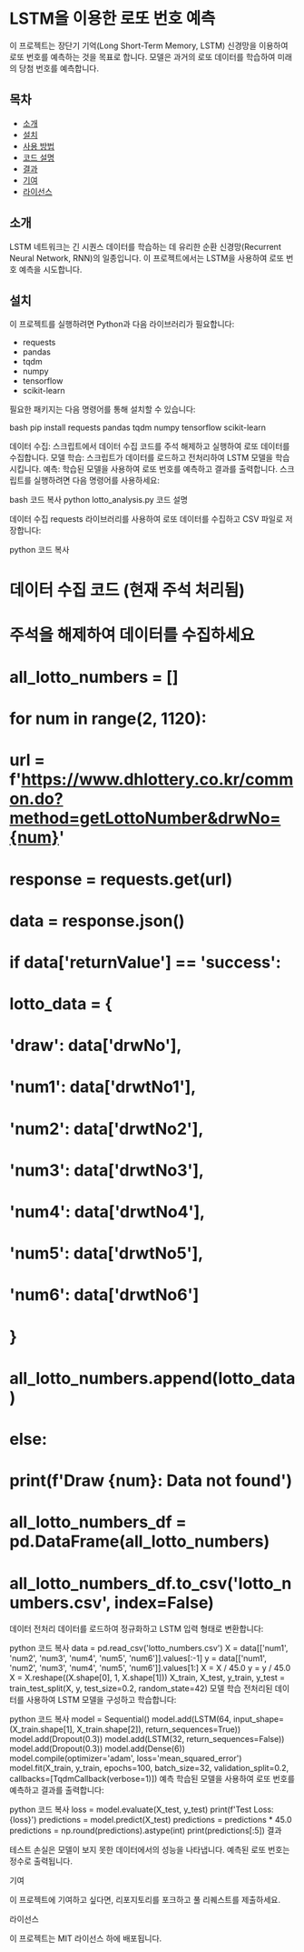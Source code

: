 # LSTM을 이용한 로또 번호 예측

이 프로젝트는 장단기 기억(Long Short-Term Memory, LSTM) 신경망을 이용하여 로또 번호를 예측하는 것을 목표로 합니다. 모델은 과거의 로또 데이터를 학습하여 미래의 당첨 번호를 예측합니다.

## 목차
- [소개](#소개)
- [설치](#설치)
- [사용 방법](#사용-방법)
- [코드 설명](#코드-설명)
- [결과](#결과)
- [기여](#기여)
- [라이선스](#라이선스)

## 소개
LSTM 네트워크는 긴 시퀀스 데이터를 학습하는 데 유리한 순환 신경망(Recurrent Neural Network, RNN)의 일종입니다. 이 프로젝트에서는 LSTM을 사용하여 로또 번호 예측을 시도합니다.

## 설치
이 프로젝트를 실행하려면 Python과 다음 라이브러리가 필요합니다:
- requests
- pandas
- tqdm
- numpy
- tensorflow
- scikit-learn

필요한 패키지는 다음 명령어를 통해 설치할 수 있습니다:

bash
pip install requests pandas tqdm numpy tensorflow scikit-learn

데이터 수집: 스크립트에서 데이터 수집 코드를 주석 해제하고 실행하여 로또 데이터를 수집합니다.
모델 학습: 스크립트가 데이터를 로드하고 전처리하여 LSTM 모델을 학습시킵니다.
예측: 학습된 모델을 사용하여 로또 번호를 예측하고 결과를 출력합니다.
스크립트를 실행하려면 다음 명령어를 사용하세요:

bash
코드 복사
python lotto_analysis.py
코드 설명

데이터 수집
requests 라이브러리를 사용하여 로또 데이터를 수집하고 CSV 파일로 저장합니다:

python
코드 복사
# 데이터 수집 코드 (현재 주석 처리됨)
# 주석을 해제하여 데이터를 수집하세요
# all_lotto_numbers = []
# for num in range(2, 1120):
#     url = f'https://www.dhlottery.co.kr/common.do?method=getLottoNumber&drwNo={num}'
#     response = requests.get(url)
#     data = response.json()
#     if data['returnValue'] == 'success':
#         lotto_data = {
#             'draw': data['drwNo'],
#             'num1': data['drwtNo1'],
#             'num2': data['drwtNo2'],
#             'num3': data['drwtNo3'],
#             'num4': data['drwtNo4'],
#             'num5': data['drwtNo5'],
#             'num6': data['drwtNo6']
#         }
#         all_lotto_numbers.append(lotto_data)
#     else:
#         print(f'Draw {num}: Data not found')
# all_lotto_numbers_df = pd.DataFrame(all_lotto_numbers)
# all_lotto_numbers_df.to_csv('lotto_numbers.csv', index=False)
데이터 전처리
데이터를 로드하여 정규화하고 LSTM 입력 형태로 변환합니다:

python
코드 복사
data = pd.read_csv('lotto_numbers.csv')
X = data[['num1', 'num2', 'num3', 'num4', 'num5', 'num6']].values[:-1]
y = data[['num1', 'num2', 'num3', 'num4', 'num5', 'num6']].values[1:]
X = X / 45.0
y = y / 45.0
X = X.reshape((X.shape[0], 1, X.shape[1]))
X_train, X_test, y_train, y_test = train_test_split(X, y, test_size=0.2, random_state=42)
모델 학습
전처리된 데이터를 사용하여 LSTM 모델을 구성하고 학습합니다:

python
코드 복사
model = Sequential()
model.add(LSTM(64, input_shape=(X_train.shape[1], X_train.shape[2]), return_sequences=True))
model.add(Dropout(0.3))
model.add(LSTM(32, return_sequences=False))
model.add(Dropout(0.3))
model.add(Dense(6))
model.compile(optimizer='adam', loss='mean_squared_error')
model.fit(X_train, y_train, epochs=100, batch_size=32, validation_split=0.2, callbacks=[TqdmCallback(verbose=1)])
예측
학습된 모델을 사용하여 로또 번호를 예측하고 결과를 출력합니다:

python
코드 복사
loss = model.evaluate(X_test, y_test)
print(f'Test Loss: {loss}')
predictions = model.predict(X_test)
predictions = predictions * 45.0
predictions = np.round(predictions).astype(int)
print(predictions[:5])
결과

테스트 손실은 모델이 보지 못한 데이터에서의 성능을 나타냅니다. 예측된 로또 번호는 정수로 출력됩니다.

기여

이 프로젝트에 기여하고 싶다면, 리포지토리를 포크하고 풀 리퀘스트를 제출하세요.

라이선스

이 프로젝트는 MIT 라이선스 하에 배포됩니다.


